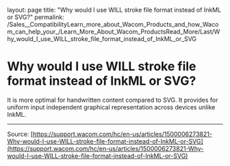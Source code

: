 layout: page
title: "Why would I use WILL stroke file format instead of InkML or SVG?"
permalink: /Sales__CompatibilityLearn_more_about_Wacom_Products_and_how_Wacom_can_help_your_/Learn_More_About_Wacom_ProductsRead_More/Last/Why_would_I_use_WILL_stroke_file_format_instead_of_InkML_or_SVG

# Why would I use WILL stroke file format instead of InkML or SVG?

It is more optimal for handwritten content compared to SVG. It provides for uniform input independent graphical representation across devices unlike InkML.

---
Source: [https://support.wacom.com/hc/en-us/articles/1500006273821-Why-would-I-use-WILL-stroke-file-format-instead-of-InkML-or-SVG](https://support.wacom.com/hc/en-us/articles/1500006273821-Why-would-I-use-WILL-stroke-file-format-instead-of-InkML-or-SVG)
